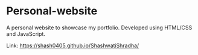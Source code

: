 # Personal-website

A personal website to showcase my portfolio. Developed using HTML/CSS and JavaScript.

Link: https://shash0405.github.io/ShashwatiShradha/
